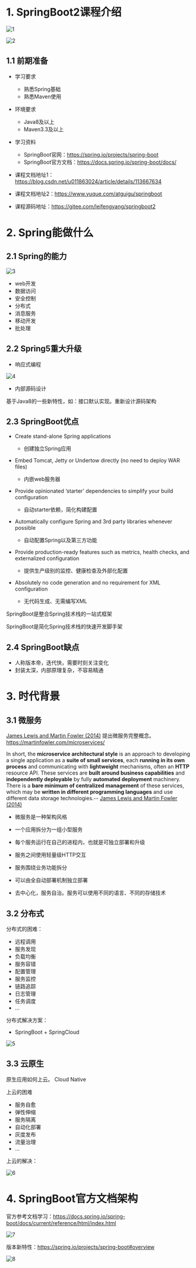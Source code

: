 # 1. SpringBoot2课程介绍

![1](https://raw.githubusercontent.com/Novak666/Learning-working-skill/main/SpringBoot2/2021.06.27/pics/1.png)

![2](https://raw.githubusercontent.com/Novak666/Learning-working-skill/main/SpringBoot2/2021.06.27/pics/2.png)

## 1.1 前期准备

+ 学习要求
  + 熟悉Spring基础
  + 熟悉Maven使用

+ 环境要求
  + Java8及以上
  + Maven3.3及以上

+ 学习资料
  + SpringBoot官网：https://spring.io/projects/spring-boot
  + SpringBoot官方文档：https://docs.spring.io/spring-boot/docs/

+ 课程文档地址1：https://blog.csdn.net/u011863024/article/details/113667634
+ 课程文档地址2：https://www.yuque.com/atguigu/springboot
+ 课程源码地址：https://gitee.com/leifengyang/springboot2

# 2. Spring能做什么

## 2.1 Spring的能力

![3](https://raw.githubusercontent.com/Novak666/Learning-working-skill/main/SpringBoot2/2021.06.27/pics/3.png)

- web开发
- 数据访问
- 安全控制
- 分布式
- 消息服务
- 移动开发
- 批处理

## 2.2 Spring5重大升级

+ 响应式编程

![4](https://raw.githubusercontent.com/Novak666/Learning-working-skill/main/SpringBoot2/2021.06.27/pics/4.png)

+ 内部源码设计

基于Java8的一些新特性，如：接口默认实现。重新设计源码架构

## 2.3 SpringBoot优点

+ Create stand-alone Spring applications
  + 创建独立Spring应用

+ Embed Tomcat, Jetty or Undertow directly (no need to deploy WAR files)
  + 内嵌web服务器

+ Provide opinionated ‘starter’ dependencies to simplify your build configuration
  + 自动starter依赖，简化构建配置

+ Automatically configure Spring and 3rd party libraries whenever possible
  + 自动配置Spring以及第三方功能

+ Provide production-ready features such as metrics, health checks, and externalized configuration
  + 提供生产级别的监控、健康检查及外部化配置

+ Absolutely no code generation and no requirement for XML configuration
  + 无代码生成、无需编写XML

SpringBoot是整合Spring技术栈的一站式框架

SpringBoot是简化Spring技术栈的快速开发脚手架

## 2.4 SpringBoot缺点

+ 人称版本帝，迭代快，需要时刻关注变化
+ 封装太深，内部原理复杂，不容易精通

# 3. 时代背景

## 3.1 微服务

[James Lewis and Martin Fowler (2014)](https://martinfowler.com/articles/microservices.html)  提出微服务完整概念。<https://martinfowler.com/microservices/>

In short, the **microservice architectural style** is an approach to developing a single application as a **suite of small services**, each **running in its own process** and communicating with **lightweight** mechanisms, often an **HTTP** resource API. These services are **built around business capabilities** and **independently deployable** by fully **automated deployment** machinery. There is a **bare minimum of centralized management** of these services, which may be **written in different programming languages** and use different data storage technologies.-- [James Lewis and Martin Fowler (2014)](https://martinfowler.com/articles/microservices.html)

- 微服务是一种架构风格
- 一个应用拆分为一组小型服务

- 每个服务运行在自己的进程内，也就是可独立部署和升级
- 服务之间使用轻量级HTTP交互

- 服务围绕业务功能拆分
- 可以由全自动部署机制独立部署

- 去中心化，服务自治。服务可以使用不同的语言、不同的存储技术

## 3.2 分布式

分布式的困难：

- 远程调用
- 服务发现
- 负载均衡
- 服务容错
- 配置管理
- 服务监控
- 链路追踪
- 日志管理
- 任务调度
- …

分布式解决方案：

- SpringBoot + SpringCloud

![5](https://raw.githubusercontent.com/Novak666/Learning-working-skill/main/SpringBoot2/2021.06.27/pics/5.png)

## 3.3 云原生

原生应用如何上云。 Cloud Native

上云的困难

- 服务自愈
- 弹性伸缩
- 服务隔离
- 自动化部署
- 灰度发布
- 流量治理
- …

上云的解决：

![6](https://raw.githubusercontent.com/Novak666/Learning-working-skill/main/SpringBoot2/2021.06.27/pics/6.png)

# 4. SpringBoot官方文档架构

官方参考文档学习：https://docs.spring.io/spring-boot/docs/current/reference/html/index.html

![7](https://raw.githubusercontent.com/Novak666/Learning-working-skill/main/SpringBoot2/2021.06.27/pics/7.png)

版本新特性：https://spring.io/projects/spring-boot#overview

![8](https://raw.githubusercontent.com/Novak666/Learning-working-skill/main/SpringBoot2/2021.06.27/pics/8.png)

